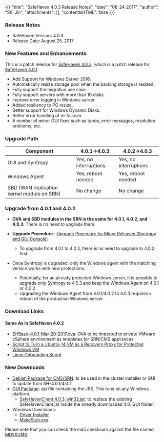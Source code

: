 {{{
  "title": "SafeHaven 4.0.3 Release Notes",
  "date": "08-24-2017",
  "author": "Shi Jin",
  "attachments": [],
  "contentIsHTML": false
}}}

### Release Notes

- SafeHaven Version: 4.0.3.
- Release Date: August 25, 2017

### New Features and Enhancements

This is a patch release for [SafeHaven 4.0.2](safehaven-4.0.2-release.md), which is a patch release for [SafeHaven 4.0.1](safehaven-4.0.1-release.md).

* Add Support for Windows Server 2016.
* Automatically resize storage pool when the backing storage is resized.
* Fully support the migration use case.
* Fully support servers with more than 10 disks.
* Improve error logging in Windows server.
* Added resiliency to PG resize.
* Better support for Windows Dynamic Disks.
* Better error handling of re-failover.
* A number of minor GUI fixes such as typos, error messages, resolution problems, etc.

 
 ### Upgrade Path 

|Component|4.0.1->4.0.3|4.0.2->4.0.3|
|----|----|----| 
|GUI and Syntropy|Yes, no interruptions|Yes, no interruptions|
|Windows Agent|Yes, reboot needed|Yes, reboot needed|
|SBD (WAN replication kernel module on SRN)|No change|No change| 

### Upgrade from 4.0.1 and 4.0.2

* **OVA and SBD modules in the SRN is the same for 4.0.1, 4.0.2, and 4.0.3**. There is no need to upgrade them.

* **Upgrade Procedure** : [Upgrade Procedure for Minor Releases (Syntropy and GUI Console)](Upgrade-Procedure-for-Minor-Releases-Syntropy-and-GUI.md)
  * To upgrade from 4.0.1 to 4.0.3, there is no need to upgrade to 4.0.2 first.
* Once Syntropy is upgraded, only the Windows agent with the matching version works with new protections.
  * Potentially, for an already protected Windows server, it is possible to upgrade only Syntropy to 4.0.3 and keep the Windows Agent on 4.0.1 or 4.0.2.
  * Upgrading the Windows Agent from 4.0.1/4.0.2 to 4.0.3 requires a reboot of the production Windows server.

### Download Links

#### Same As in SafeHaven 4.0.2

* [SHBase-4.0.1-Mar-20-2017.ova](https://download.safehaven.ctl.io/SH-4.0.1/SHBase-4.0.1-Mar-20-2017.ova): OVA to be imported to private VMware vSphere envrionment as templates for SRN/CMS appliances
* [Script to Turn a Ubuntu-14 VM as a Recovery Proxy for Protected Windows VM](https://download.safehaven.ctl.io/SH-4.0.1/makestub_for_windows.sh)
* [Linux Onboarding Script](linux-onboarding-releases.md)

### New Downloads

* [Debian Package for CMS/SRN](https://download.safehaven.ctl.io/SH-4.0.3/safehaven-4.0.3.deb): to be used in the cluster installer or GUI to update from SH-4.0.1/4.0.2
* [GUI Package](https://download.safehaven.ctl.io/SH-4.0.3/SafeHavenConsole-4.0.3.zip): zip file containing the JRE. This runs on any Windows platform.
  * [SafeHavenClient.4.0.3_win32.jar](https://download.safehaven.ctl.io/SH-4.0.3/SafeHavenClient.4.0.3_win32.jar): to replace the existing SafeHavenClient.jar inside the already downloaded 4.0. GUI folder.
* Windows Downloads:
  * [Driver Installer](https://download.safehaven.ctl.io/SH-4.0.3/safehaven_windows_driver-4.0.3.exe)
  * [MakeStub.exe](https://download.safehaven.ctl.io/SH-4.0.3/MakeStub-4.0.3.exe)
  
Please note that you can check the md5 checksum against the file named [MD5SUMS](https://download.safehaven.ctl.io/SH-4.0.3/MD5SUMS).

